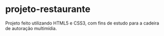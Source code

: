 # projeto-restaurante
Projeto feito utilizando HTML5 e CSS3, com fins de estudo para a cadeira de autoração multimídia.
